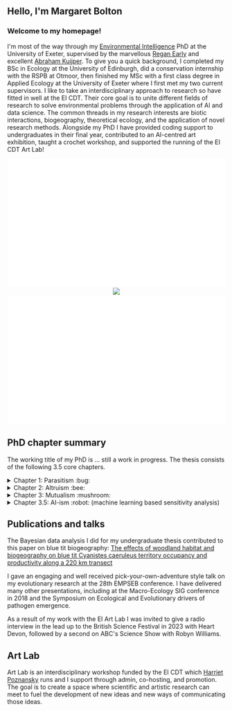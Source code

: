 ## Hello, I'm Margaret Bolton
### Welcome to my homepage! 
I'm most of the way through my [Environmental Intelligence](https://www.exeter.ac.uk/research/eicdt/) PhD at the University of Exeter, supervised by the marvellous [Regan Early](https://biosciences.exeter.ac.uk/staff/profile/index.php?web_id=Regan_Early) and excellent [Abraham Kuijper](https://biosciences.exeter.ac.uk/staff/profile/index.php?web_id=Bram_Kuijper). To give you a quick background, I completed my BSc in Ecology at the University of Edinburgh, did a conservation internship with the RSPB at Otmoor, then finished my MSc with a first class degree in Applied Ecology at the University of Exeter where I first met my two current supervisors. I like to take an interdisciplinary approach to research so have fitted in well at the EI CDT. Their core goal is to unite different fields of research to solve environmental problems through the application of AI and data science. The common threads in my research interests are biotic interactions, biogeography, theoretical ecology, and the application of novel research methods. Alongside my PhD I have provided coding support to undergraduates in their final year, contributed to an AI-centred art exhibition, taught a crochet workshop, and supported the running of the EI CDT Art Lab!

<a href="https://github.com/jstrieb/github-stats">
  <p align="center">
    <img src="https://raw.githubusercontent.com/themargatron/github-stats/master/generated/overview.svg#gh-light-mode-only" alt="margaret's GitHub Stats"/>
    <img src="https://github-profile-summary-cards.vercel.app/api/cards/profile-details?username=themargatron"/>
    <img src="https://raw.githubusercontent.com/themargatron/github-stats/master/generated/languages.svg#gh-light-mode-only" alt="margaret's GitHub Stats"/>
  </p>
</a>


## PhD chapter summary
The working title of my PhD is ... still a work in progress. The thesis consists of the following 3.5 core chapters.

<details>
  <summary>Chapter 1: Parasitism :bug:</summary>
  
Combining data from the Global Mammal Parasite database, GBIF, and the IUCN, Regan and I are examining gradients in parasitism rates across latitudes, host ranges, and host climatic niches. The main finding is that hosts are most likely to face parasitism at low latitudes (i.e. towards the equator). Hosts are also most likely to experience parasitism at the edges of their range, a pattern which we think is driven by climatic stress on the host at low latitudes, but by another unidentified factor at high latitudes.
  * The R code will be available on publication in the Parasites repo

</details>

<details>
  <summary>Chapter 2: Altruism :bee:</summary>
  * This section started as set-up research for chapter 3 but has since become its own entity. Bram and I have developed an individual based simulation in C++ which we are using to explore the ecological thresholds beyond which helpful behaviour evolves. For example, if the average adult survival of a population is higher, the more likely it is that help will evolve since an individual is more likely be interacting with kin. In this chapter we explore the effect of competition between generations, implementing different model update mechanisms to reflect different real-life species traits.
  * You can find the simulation code in the mutualism_life_history repo and the plotting code in the help_sim_plots repo

</details>

<details>
  <summary>Chapter 3: Mutualism :mushroom:</summary>

  * Tying back to the first chapter, mutualism and parasitism exist on a continuum whereby environmental or ecological dynamics can cause a species to switch from parasitism to mutualism, and vice versa. This chapter takes the C++ simulation from chapter three and allows individuals to interact with a separate species. We are still in the early stages of exploring this simulation so the main result so far is that the model works!

</details>

<details>
  <summary>Chapter 3.5: AI-ism :robot: (machine learning based sensitivity analysis)</summary>
  
  * If time permits, I would like to write a wrapper program for the C++ simulation which uses machine learning to perform sensitivity analysis, feeding the simulation with inputs and exploring the parameter space to find either the range of parameters which have the strongest effect on the evolution of help or the sets of parameters which define the evolutionary threshold for help.

</details>

## Publications and talks
The Bayesian data analysis I did for my undergraduate thesis contributed to this paper on blue tit biogeography:
[The effects of woodland habitat and biogeography on blue tit Cyanistes caeruleus territory occupancy and productivity along a 220 km transect](https://doi.org/10.1111/ecog.03573)

I gave an engaging and well received pick-your-own-adventure style talk on my evolutionary research at the 28th EMPSEB conference. I have delivered many other presentations, including at the Macro-Ecology SIG conference in 2018 and the Symposium on Ecological and Evolutionary drivers of pathogen emergence. 

As a result of my work with the EI Art Lab I was invited to give a radio interview in the lead up to the British Science Festival in 2023 with Heart Devon, followed by a second on ABC's Science Show with Robyn Williams.

## Art Lab
Art Lab is an interdisciplinary workshop funded by the EI CDT which [Harriet Poznansky](https://www.harrietpoznansky.com/about-contact) runs and I support through admin, co-hosting, and promotion. The goal is to create a space where scientific and artistic research can meet to fuel the development of new ideas and new ways of communicating those ideas. 
